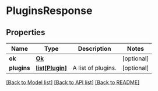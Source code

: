 # PluginsResponse

## Properties
Name | Type | Description | Notes
------------ | ------------- | ------------- | -------------
**ok** | [**Ok**](Ok.md) |  | [optional] 
**plugins** | [**list[Plugin]**](Plugin.md) | A list of plugins. | [optional] 

[[Back to Model list]](../README.md#documentation-for-models) [[Back to API list]](../README.md#documentation-for-api-endpoints) [[Back to README]](../README.md)


